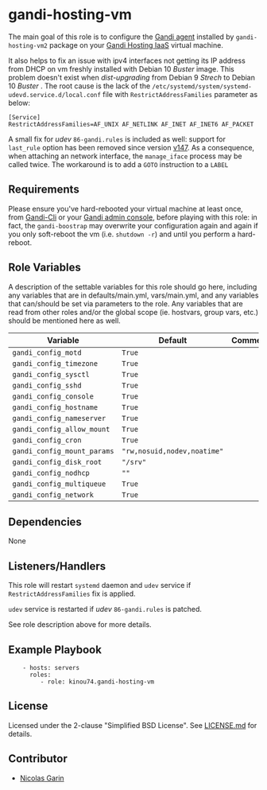 gandi-hosting-vm
=========

The main goal of this role is to configure the [Gandi agent](https://docs.gandi.net/fr/cloud/gestion_serveur/agent_gandi.html) installed by `gandi-hosting-vm2` package on your [Gandi Hosting IaaS](https://www.gandi.net/en/cloud) virtual machine.

It also helps to fix an issue with ipv4 interfaces not getting its IP address from DHCP on vm freshly installed with Debian 10 _Buster_ image. This problem doesn't exist when _dist-upgrading_ from Debian 9 _Strech_ to Debian 10 _Buster_ . The root cause is the lack of the `/etc/systemd/system/systemd-udevd.service.d/local.conf` file with `RestrictAddressFamilies` parameter as below:

```properties
[Service]
RestrictAddressFamilies=AF_UNIX AF_NETLINK AF_INET AF_INET6 AF_PACKET
```

A small fix for _udev_ `86-gandi.rules` is included as well: support for `last_rule` option has been removed since version [v147](https://github.com/pavlinux/udev/blob/master/ChangeLog). As a consequence, when attaching an network interface, the `manage_iface` process may be called twice. The workaround is to add a `GOTO` instruction to a `LABEL`

Requirements
------------

Please ensure you've hard-rebooted your virtual machine at least once, from [Gandi-Cli](https://cli.gandi.net/) or your [Gandi admin console](https://admin.gandi.net/cloud/), before playing with this role: in fact, the `gandi-boostrap` may overwrite your configuration again and again if you only soft-reboot the vm (i.e. `shutdown -r`) and until you perform a hard-reboot.

Role Variables
--------------

A description of the settable variables for this role should go here, including any variables that are in defaults/main.yml, vars/main.yml, and any variables that can/should be set via parameters to the role. Any variables that are read from other roles and/or the global scope (ie. hostvars, group vars, etc.) should be mentioned here as well.

| Variable                  	| Default 	| Comments 	|
|---------------------	      |---------	|----------	|
| `gandi_config_motd`         | `True`    |   |
| `gandi_config_timezone`     | `True`    |   |
| `gandi_config_sysctl`       | `True`    |   |
| `gandi_config_sshd`         | `True`    |   |
| `gandi_config_console`      | `True`    |   |
| `gandi_config_hostname`     | `True`    |   |
| `gandi_config_nameserver`   | `True`    |   |
| `gandi_config_allow_mount`  | `True`    |   |
| `gandi_config_cron`         | `True`    |   |
| `gandi_config_mount_params` | `"rw,nosuid,nodev,noatime"` |   |
| `gandi_config_disk_root`    | `"/srv"`  |   |
| `gandi_config_nodhcp`       | `""`      |   |
| `gandi_config_multiqueue`   | `True`    |   |
| `gandi_config_network`      | `True`    |   |

Dependencies
------------

None


Listeners/Handlers
----------------

This role will restart `systemd` daemon and `udev` service if `RestrictAddressFamilies` fix is applied.

`udev` service is restarted if _udev_ `86-gandi.rules` is patched.

See role description above for more details.

Example Playbook
----------------

```
    - hosts: servers
      roles:
         - role: kinou74.gandi-hosting-vm
```

License
-------

Licensed under the 2-clause "Simplified BSD License". See [LICENSE.md](/LICENSE.md) for details.

Contributor
------------------

- [Nicolas Garin](https://github.com/kinou74)